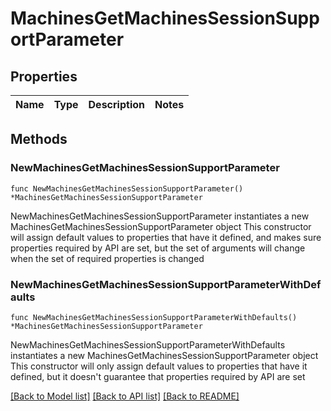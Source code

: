 # MachinesGetMachinesSessionSupportParameter

## Properties

Name | Type | Description | Notes
------------ | ------------- | ------------- | -------------

## Methods

### NewMachinesGetMachinesSessionSupportParameter

`func NewMachinesGetMachinesSessionSupportParameter() *MachinesGetMachinesSessionSupportParameter`

NewMachinesGetMachinesSessionSupportParameter instantiates a new MachinesGetMachinesSessionSupportParameter object
This constructor will assign default values to properties that have it defined,
and makes sure properties required by API are set, but the set of arguments
will change when the set of required properties is changed

### NewMachinesGetMachinesSessionSupportParameterWithDefaults

`func NewMachinesGetMachinesSessionSupportParameterWithDefaults() *MachinesGetMachinesSessionSupportParameter`

NewMachinesGetMachinesSessionSupportParameterWithDefaults instantiates a new MachinesGetMachinesSessionSupportParameter object
This constructor will only assign default values to properties that have it defined,
but it doesn't guarantee that properties required by API are set


[[Back to Model list]](../README.md#documentation-for-models) [[Back to API list]](../README.md#documentation-for-api-endpoints) [[Back to README]](../README.md)


